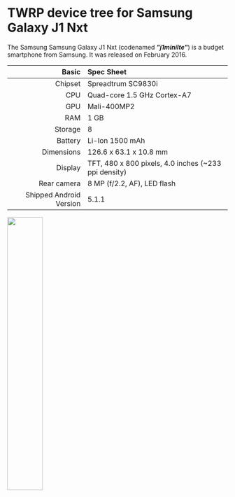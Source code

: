 # TWRP device tree for Samsung Galaxy J1 Nxt

The Samsung Samsung Galaxy J1 Nxt (codenamed **_"j1minilte"_**) is a budget smartphone from Samsung.
It was released on February 2016.

|                   Basic | Spec Sheet                                                     |
| ----------------------: | :------------------------------------------------------------- |
| Chipset                 | Spreadtrum SC9830i                                             |
| CPU                     | Quad-core 1.5 GHz Cortex-A7                                    |
| GPU                     | Mali-400MP2                                                    |
| RAM                     | 1 GB                                                           |
| Storage                 | 8                                                              |
| Battery                 | Li-Ion 1500 mAh                                                |
| Dimensions              | 126.6 x 63.1 x 10.8 mm                                         |
| Display                 | TFT, 480 x 800 pixels, 4.0 inches (~233 ppi density)           |
| Rear camera             | 8 MP (f/2.2, AF), LED flash                                    |
| Shipped Android Version | 5.1.1                                                          |

<img src="https://files.catbox.moe/52f3dc.png" width="40%">
